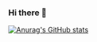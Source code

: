 ### Hi there 👋
[![Anurag's GitHub stats](https://github-readme-stats.vercel.app/api?username=juhchamp)](https://github.com/anuraghazra/github-readme-stats)

<!--
**juhchamp/juhchamp** is a ✨ _special_ ✨ repository because its `README.md` (this file) appears on your GitHub profile.

Here are some ideas to get you started:

- 🔭 I’m currently working on ...
- 🌱 I’m currently learning ...
- 👯 I’m looking to collaborate on ...
- 🤔 I’m looking for help with ...
- 💬 Ask me about ...
- 📫 How to reach me: ...
- 😄 Pronouns: ...
- ⚡ Fun fact: ...
-->
